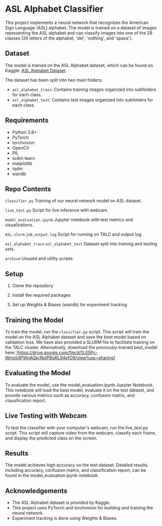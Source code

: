 # ASL Alphabet Classifier

This project implements a neural network that recognizes the American Sign Language (ASL) alphabet. The model is trained on a dataset of images representing the ASL alphabet and can classify images into one of the 29 classes (26 letters of the alphabet, 'del', 'nothing', and 'space').

## Dataset

The model is trained on the ASL Alphabet dataset, which can be found on Kaggle: [ASL Alphabet Dataset](https://www.kaggle.com/datasets/grassknoted/asl-alphabet/data).

The dataset has been split into two main folders:
- `asl_alphabet_train`: Contains training images organized into subfolders for each class.
- `asl_alphabet_test`: Contains test images organized into subfolders for each class.

## Requirements

- Python 3.8+
- PyTorch
- torchvision
- OpenCV
- PIL
- scikit-learn
- matplotlib
- tqdm
- wandb

## Repo Contents
`classifier.py` Training of our neural network model on ASL dataset.

`live_test.py` Script for live inference with webcam.

`model_evaluation.ipynb` Jupyter notebook with test metrics and visualizations.

`ASL.slurm` `job_output.log` Script for running on TALC and output log.

`asl_alphabet_train` `asl_alphabet_test` Dataset split into training and testing sets.

`archive` Unused and utility scripts.

## Setup

1. Clone the repository

2. Install the required packages

3. Set up Weights & Biases (wandb) for experiment tracking

## Training the Model
To train the model, run the `classifier.py` script. This script will train the model on the ASL Alphabet dataset and save the best model based on validation loss. We have also provided a SLURM file to facilitate training on the TALC cluster. Alternatively, download the previously-trained best_model here: [https://drive.google.com/file/d/1L0SPc-Wms54PWnAQkrNqIPBqRL94efO9/view?usp=sharing]

## Evaluating the Model
To evaluate the model, use the model_evaluation.ipynb Jupyter Notebook. This notebook will load the best model, evaluate it on the test dataset, and provide various metrics such as accuracy, confusion matrix, and classification report.

## Live Testing with Webcam
To test the classifier with your computer's webcam, run the live_test.py script. This script will capture video from the webcam, classify each frame, and display the predicted class on the screen.

## Results
The model achieves high accuracy on the test dataset. Detailed results, including accuracy, confusion matrix, and classification report, can be found in the model_evaluation.ipynb notebook.

## Acknowledgements
- The ASL Alphabet dataset is provided by Kaggle.
- This project uses PyTorch and torchvision for building and training the neural network.
- Experiment tracking is done using Weights & Biases.
